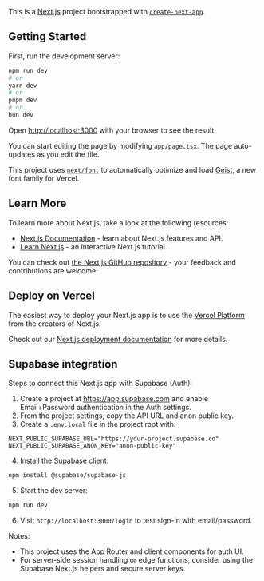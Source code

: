This is a [Next.js](https://nextjs.org) project bootstrapped with [`create-next-app`](https://nextjs.org/docs/app/api-reference/cli/create-next-app).

## Getting Started

First, run the development server:

```bash
npm run dev
# or
yarn dev
# or
pnpm dev
# or
bun dev
```

Open [http://localhost:3000](http://localhost:3000) with your browser to see the result.

You can start editing the page by modifying `app/page.tsx`. The page auto-updates as you edit the file.

This project uses [`next/font`](https://nextjs.org/docs/app/building-your-application/optimizing/fonts) to automatically optimize and load [Geist](https://vercel.com/font), a new font family for Vercel.

## Learn More

To learn more about Next.js, take a look at the following resources:

- [Next.js Documentation](https://nextjs.org/docs) - learn about Next.js features and API.
- [Learn Next.js](https://nextjs.org/learn) - an interactive Next.js tutorial.

You can check out [the Next.js GitHub repository](https://github.com/vercel/next.js) - your feedback and contributions are welcome!

## Deploy on Vercel

The easiest way to deploy your Next.js app is to use the [Vercel Platform](https://vercel.com/new?utm_medium=default-template&filter=next.js&utm_source=create-next-app&utm_campaign=create-next-app-readme) from the creators of Next.js.

Check out our [Next.js deployment documentation](https://nextjs.org/docs/app/building-your-application/deploying) for more details.

## Supabase integration

Steps to connect this Next.js app with Supabase (Auth):

1. Create a project at https://app.supabase.com and enable Email+Password authentication in the Auth settings.
2. From the project settings, copy the API URL and anon public key.
3. Create a `.env.local` file in the project root with:

```env
NEXT_PUBLIC_SUPABASE_URL="https://your-project.supabase.co"
NEXT_PUBLIC_SUPABASE_ANON_KEY="anon-public-key"
```

4. Install the Supabase client:

```bash
npm install @supabase/supabase-js
```

5. Start the dev server:

```bash
npm run dev
```

6. Visit `http://localhost:3000/login` to test sign-in with email/password.

Notes:
- This project uses the App Router and client components for auth UI.
- For server-side session handling or edge functions, consider using the Supabase Next.js helpers and secure server keys.

